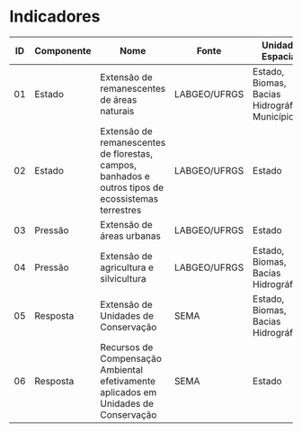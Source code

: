 # Indicadores

ID | Componente | Nome | Fonte | Unidades Espaciais
-- | ---------- | ---- | ----- | ------------------
01 | Estado | Extensão de remanescentes de áreas naturais | LABGEO/UFRGS | Estado, Biomas, Bacias Hidrográficas, Municípios
02 | Estado | Extensão de remanescentes de florestas, campos, banhados e outros tipos de ecossistemas terrestres | LABGEO/UFRGS | Estado
03 | Pressão | Extensão de áreas urbanas | LABGEO/UFRGS | Estado
04 | Pressão | Extensão de agricultura e silvicultura | LABGEO/UFRGS | Estado, Biomas, Bacias Hidrográficas
05 | Resposta | Extensão de Unidades de Conservação | SEMA | Estado, Biomas, Bacias Hidrográficas
06 | Resposta | Recursos de Compensação Ambiental efetivamente aplicados em Unidades de Conservação | SEMA | Estado
